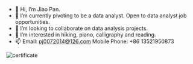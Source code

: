 - 👋 Hi, I’m Jiao Pan.
- 🌱 I’m currently pivoting to be a data analyst. Open to data analyst job opportunities.
- 💞️ I’m looking to collaborate on data analysis projects.
- 👀 I’m interested in hiking, piano, calligraphy and reading.
- 📫 Email: pj0072014@126.com  Mobile Phone: +86 13521950873

![certificate](https://user-images.githubusercontent.com/61656049/196365304-f563597e-15b4-460d-b0d7-1306a9169bcf.jpg)



<!---
sharp-007/sharp-007 is a ✨ special ✨ repository because its `README.md` (this file) appears on your GitHub profile.
You can click the Preview link to take a look at your changes.
--->
